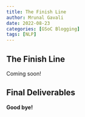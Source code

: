 ```yaml
---
title: The Finish Line 
author: Mrunal Gavali
date: 2022-08-23 
categories: [GSoC Blogging]
tags: [NLP]
---
```


## The Finish Line

Coming soon!

## Final Deliverables



**Good bye!**
